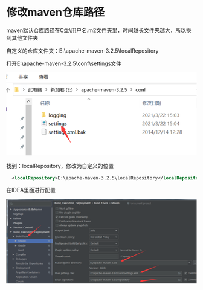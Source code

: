 # 修改maven仓库路径

maven默认仓库路径在C盘\用户名\.m2文件夹里，时间越长文件夹越大，所以换到其他文件夹

自定义的仓库文件夹：E:\apache-maven-3.2.5\localRepository

打开E:\apache-maven-3.2.5\conf\settings文件

![Image text](../public/mavenNotes/02/01.png)

找到：localRepository，修改为自定义的位置

```xml
  <localRepository>E:\apache-maven-3.2.5\localRepository</localRepository>
```

在IDEA里面进行配置

![Image text](../public/mavenNotes/02/02.png)
